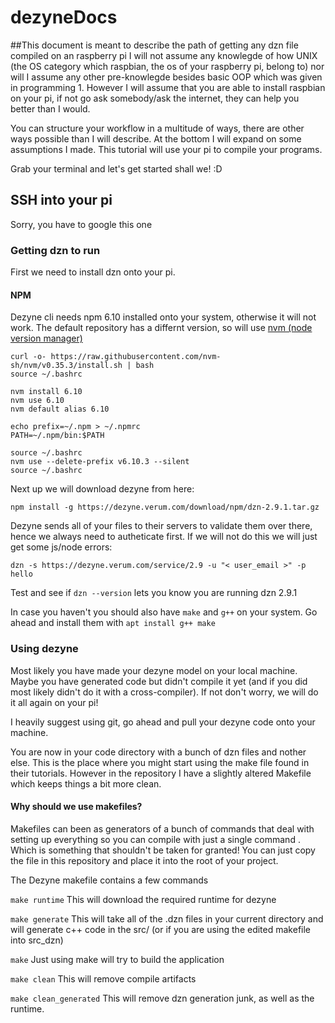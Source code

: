 # dezyneDocs

##This document is meant to describe the path of getting any dzn file compiled on an raspberry pi
I will not assume any knowlegde of how UNIX (the OS category which raspbian, the os of your raspberry pi, belong to)
nor will I assume any other pre-knowlegde besides basic OOP which was given in programming 1.
However I will assume that you are able to install raspbian on your pi, if not go ask somebody/ask the internet, they can help you better
than I would. 

You can structure your workflow in a multitude of ways, there are other ways possible than I will describe.
At the bottom I will expand on some assumptions I made.
This tutorial will use your pi to compile your programs. 

Grab your terminal and let's get started shall we! :D 

## SSH into your pi
Sorry, you have to google this one

### Getting dzn to run

First we need to install dzn onto your pi. 

#### NPM 
Dezyne cli needs npm 6.10 installed onto your system, otherwise it will not work.
The default repository has a differnt version, so will use [nvm (node version manager)](https://github.com/nvm-sh/nvm)
```
curl -o- https://raw.githubusercontent.com/nvm-sh/nvm/v0.35.3/install.sh | bash
source ~/.bashrc

nvm install 6.10
nvm use 6.10
nvm default alias 6.10

echo prefix=~/.npm > ~/.npmrc
PATH=~/.npm/bin:$PATH

source ~/.bashrc
nvm use --delete-prefix v6.10.3 --silent
source ~/.bashrc
```

Next up we will download dezyne from here:
```
npm install -g https://dezyne.verum.com/download/npm/dzn-2.9.1.tar.gz
```

Dezyne sends all of your files to their servers to validate them over there, hence we always need to autheticate first.
If we will not do this we will just get some js/node errors:


```
dzn -s https://dezyne.verum.com/service/2.9 -u "< user_email >" -p hello
```

Test and see if ```dzn --version``` lets you know you are running dzn 2.9.1


In case you haven't you should also have ```make``` and ```g++``` on your system. Go ahead and install them with
```apt install g++ make```

### Using dezyne

Most likely you have made your dezyne model on your local machine. 
Maybe you have generated code but didn't compile it yet (and if you did most likely didn't do it with a cross-compiler).
If not don't worry, we will do it all again on your pi!

I heavily suggest using git, go ahead and pull your dezyne code onto your machine.

You are now in your code directory with a bunch of dzn files and nother else.
This is the place where you might start using the make file found in their tutorials. However in the repository I have a slightly
altered Makefile which keeps things a bit more clean.

#### Why should we use makefiles?
Makefiles can been as generators of a bunch of commands that deal with setting up everything so you can compile with just a single command
. Which is something that shouldn't be taken for granted! You can just copy the file in this repository and place it into the root of your project.

The Dezyne makefile contains a few commands

```make runtime```
This will download the required runtime for dezyne

```make generate```
This will take all of the .dzn files in your current directory and will generate c++ code in the src/ (or if you are using the edited makefile into src_dzn)


```make```
Just using make will try to build the application

```make clean```
This will remove compile artifacts

```make clean_generated```
This will remove dzn generation junk, as well as the runtime.




